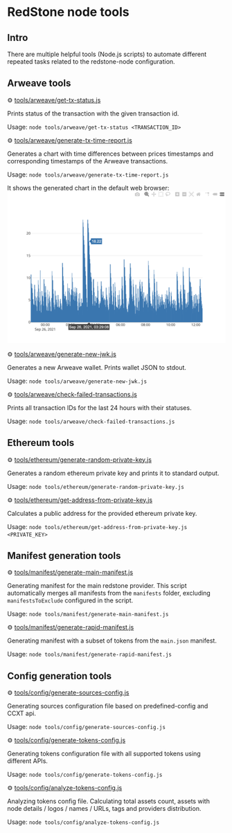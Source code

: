 # RedStone node tools

## Intro
There are multiple helpful tools (Node.js scripts) to automate different repeated tasks related to the redstone-node configuration.

## Arweave tools

⚙️ [tools/arweave/get-tx-status.js](../tools/arweave/get-tx-status.js)

Prints status of the transaction with the given transaction id.

Usage: `node tools/arweave/get-tx-status <TRANSACTION_ID>`


⚙️ [tools/arweave/generate-tx-time-report.js](../tools/arweave/generate-tx-time-report.js)

Generates a chart with time differences between prices timestamps and corresponding timestamps of the Arweave transactions.

Usage: `node tools/arweave/generate-tx-time-report.js`

It shows the generated chart in the default web browser:
![tx-time-diff-chart](img/tx-time-diff-chart.png)

⚙️ [tools/arweave/generate-new-jwk.js](../tools/arweave/generate-new-jwk.js)

Generates a new Arweave wallet. Prints wallet JSON to stdout.

Usage: `node tools/arweave/generate-new-jwk.js`


⚙️ [tools/arweave/check-failed-transactions.js](../tools/arweave/check-failed-transactions.js)

Prints all transaction IDs for the last 24 hours with their statuses.

Usage: `node tools/arweave/check-failed-transactions.js`


## Ethereum tools

⚙️ [tools/ethereum/generate-random-private-key.js](../tools/ethereum/generate-random-private-key.js)

Generates a random ethereum private key and prints it to standard output.

Usage: `node tools/ethereum/generate-random-private-key.js`

⚙️ [tools/ethereum/get-address-from-private-key.js](../tools/ethereum/get-address-from-private-key.js)

Calculates a public address for the provided ethereum private key.

Usage: `node tools/ethereum/get-address-from-private-key.js <PRIVATE_KEY>`

## Manifest generation tools
⚙️ [tools/manifest/generate-main-manifest.js](../tools/manifest/generate-main-manifest.js)

Generating manifest for the main redstone provider. This script automatically merges all manifests from the `manifests` folder, excluding `manifestsToExclude` configured in the script.

Usage: `node tools/manifest/generate-main-manifest.js`

⚙️ [tools/manifest/generate-rapid-manifest.js](../tools/manifest/generate-rapid-manifest.js)

Generating manifest with a subset of tokens from the `main.json` manifest.

Usage: `node tools/manifest/generate-rapid-manifest.js`

## Config generation tools

⚙️ [tools/config/generate-sources-config.js](../tools/config/generate-sources-config.js)

Generating sources configuration file based on predefined-config and CCXT api.

Usage: `node tools/config/generate-sources-config.js`


⚙️ [tools/config/generate-tokens-config.js](../tools/config/generate-tokens-config.js)

Generating tokens configuration file with all supported tokens using different APIs.

Usage: `node tools/config/generate-tokens-config.js`

⚙️ [tools/config/analyze-tokens-config.js](../tools/config/analyze-tokens-config.js)

Analyzing tokens config file. Calculating total assets count, assets with node details / logos / names / URLs, tags and providers distribution.

Usage: `node tools/config/analyze-tokens-config.js`
